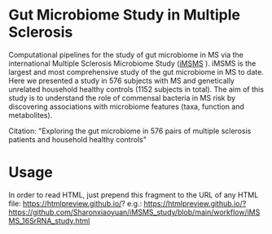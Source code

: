 # Gut Microbiome Study in Multiple Sclerosis
Computational pipelines for the study of gut microbiome in MS via the international Multiple Sclerosis Microbiome Study ([iMSMS](imsms.org) ). iMSMS is the largest and most comprehensive study of the gut microbiome in MS to date. Here we presented a study in 576 subjects with MS and genetically unrelated household healthy controls (1152 subjects in total). The aim of this study is to understand the role of commensal bacteria in MS risk by discovering associations with microbiome features (taxa, function and metabolites).


Citation:  "Exploring the gut microbiome in 576 pairs of multiple sclerosis patients and household healthy controls" 

# Usage
In order to read HTML, just prepend this fragment to the URL of any HTML file: https://htmlpreview.github.io/? e.g.:
https://htmlpreview.github.io/?https://github.com/Sharonxiaoyuan/iMSMS_study/blob/main/workflow/iMSMS_16SrRNA_study.html
